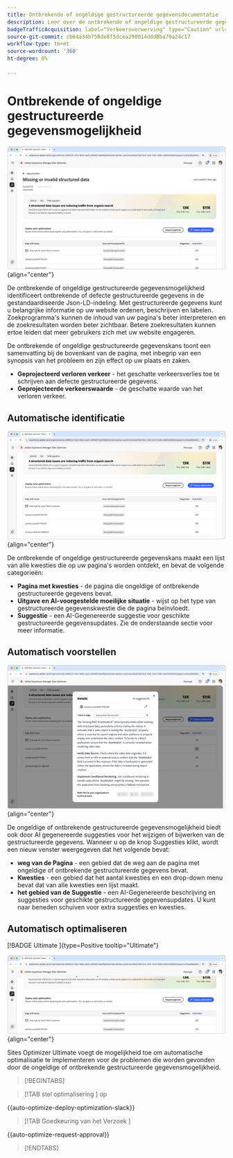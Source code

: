 ```yaml
---
title: Ontbrekende of ongeldige gestructureerde gegevensdocumentatie
description: Leer over de ontbrekende of ongeldige gestructureerde gegevenskans en hoe te om het te gebruiken om verkeersverwerving te verbeteren.
badgeTrafficAcquisition: label="Verkeersverwerving" type="Caution" url="../../opportunity-types/traffic-acquisition.md" tooltip="Verkeersverwerving"
source-git-commit: cb64a34b758de8f5dcea298014ddd0ba79a24c17
workflow-type: tm+mt
source-wordcount: '360'
ht-degree: 0%

---
```



# Ontbrekende of ongeldige gestructureerde gegevensmogelijkheid

![ Ontbrekende of ongeldige gestructureerde gegevenskans ](./assets/missing-or-invalid-structured-data/hero.png){align="center"}

De ontbrekende of ongeldige gestructureerde gegevensmogelijkheid identificeert ontbrekende of defecte gestructureerde gegevens in de gestandaardiseerde Json-LD-indeling. Met gestructureerde gegevens kunt u belangrijke informatie op uw website ordenen, beschrijven en labelen. Zoekprogramma&#39;s kunnen de inhoud van uw pagina&#39;s beter interpreteren en de zoekresultaten worden beter zichtbaar. Betere zoekresultaten kunnen ertoe leiden dat meer gebruikers zich met uw website engageren.

De ontbrekende of ongeldige gestructureerde gegevenskans toont een samenvatting bij de bovenkant van de pagina, met inbegrip van een synopsis van het probleem en zijn effect op uw plaats en zaken.

* **Geprojecteerd verloren verkeer** - het geschatte verkeersverlies toe te schrijven aan defecte gestructureerde gegevens.
* **Geprojecteerde verkeerswaarde** - de geschatte waarde van het verloren verkeer.

## Automatische identificatie

![ auto-identificeert ontbrekende of ongeldige gestructureerde gegevens ](./assets/missing-or-invalid-structured-data/auto-identify.png){align="center"}

De ontbrekende of ongeldige gestructureerde gegevenskans maakt een lijst van alle kwesties die op uw pagina&#39;s worden ontdekt, en bevat de volgende categorieën:

* **Pagina met kwesties** - de pagina die ongeldige of ontbrekende gestructureerde gegevens bevat.
* **Uitgave en AI-voorgestelde moeilijke situatie** - wijst op het type van gestructureerde gegevenskwestie die de pagina beïnvloedt.
* **Suggestie** - een AI-Gegenereerde suggestie voor geschikte gestructureerde gegevensupdates. Zie de onderstaande sectie voor meer informatie.

## Automatisch voorstellen

![ auto-suggereert ontbrekende of ongeldige gestructureerde gegevens ](./assets/missing-or-invalid-structured-data/auto-suggest.png){align="center"}

De ongeldige of ontbrekende gestructureerde gegevensmogelijkheid biedt ook door AI gegenereerde suggesties voor het wijzigen of bijwerken van de gestructureerde gegevens. Wanneer u op de knop Suggesties klikt, wordt een nieuw venster weergegeven dat het volgende bevat:

* **weg van de Pagina** - een gebied dat de weg aan de pagina met ongeldige of ontbrekende gestructureerde gegevens bevat.
* **Kwesties** - een gebied dat het aantal kwesties en een drop-down menu bevat dat van alle kwesties een lijst maakt.
* **het gebied van de Suggestie** - een AI-Gegenereerde beschrijving en suggesties voor geschikte gestructureerde gegevensupdates. U kunt naar beneden schuiven voor extra suggesties en kwesties.

## Automatisch optimaliseren

[!BADGE  Ultimate ]{type=Positive tooltip="Ultimate"}

![ auto-optimaliseer voorgestelde ontbrekende of ongeldige gestructureerde gegevens ](./assets/missing-or-invalid-structured-data/auto-optimize.png){align="center"}

Sites Optimizer Ultimate voegt de mogelijkheid toe om automatische optimalisatie te implementeren voor de problemen die worden gevonden door de ongeldige of ontbrekende gestructureerde gegevensmogelijkheid. <!--- TBD-need more in-depth and opportunity specific information here. What does the auto-optimization do?-->

>[!BEGINTABS]

>[!TAB  stel optimalisering ] op

{{auto-optimize-deploy-optimization-slack}}

>[!TAB  Goedkeuring van het Verzoek ]

{{auto-optimize-request-approval}}

>[!ENDTABS]
